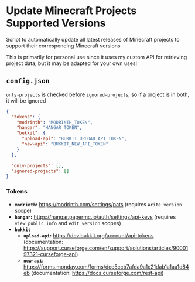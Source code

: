 # Update Minecraft Projects Supported Versions

Script to automatically update all latest releases of Minecraft projects to support their corresponding Minecraft versions

This is primarily for personal use since it uses my custom API for retrieving project data, but it may be adapted for your own uses!

## `config.json`

`only-projects` is checked before `ignored-projects`, so if a project is in both, it will be ignored

```json
{
  "tokens": {
    "modrinth": "MODRINTH_TOKEN",
    "hangar": "HANGAR_TOKEN",
    "bukkit": {
      "upload-api": "BUKKIT_UPLOAD_API_TOKEN",
      "new-api": "BUKKIT_NEW_API_TOKEN"
    }
  },

  "only-projects": [],
  "ignored-projects": []
}
```

### Tokens

- **`modrinth`:** https://modrinth.com/settings/pats (requires `Write version` scope)
- **`hangar`:** https://hangar.papermc.io/auth/settings/api-keys (requires `view_public_info` and `edit_version` scopes)
- **`bukkit`**
  - **`upload-api`:** https://dev.bukkit.org/account/api-tokens (documentation: https://support.curseforge.com/en/support/solutions/articles/9000197321-curseforge-api)
  - **`new-api`:** https://forms.monday.com/forms/dce5ccb7afda9a1c21dab1a1aa1d84eb (documentation: https://docs.curseforge.com/rest-api)
